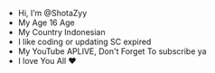 - Hi, I’m @ShotaZyy
- My Age 16 Age
- My Country Indonesian
- I like coding or updating SC expired
- My YouTube APLIVE, Don't Forget To subscribe ya
- I love You All ♥️
